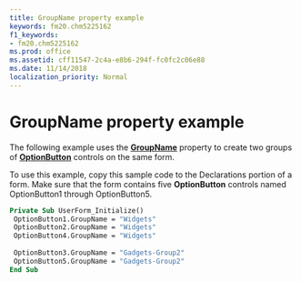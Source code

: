 ```yaml
---
title: GroupName property example
keywords: fm20.chm5225162
f1_keywords:
- fm20.chm5225162
ms.prod: office
ms.assetid: cff11547-2c4a-e8b6-294f-fc0fc2c06e88
ms.date: 11/14/2018
localization_priority: Normal
---
```



# GroupName property example

The following example uses the **[GroupName](groupname-property.md)** property to create two groups of **[OptionButton](optionbutton-control.md)** controls on the same form.

To use this example, copy this sample code to the Declarations portion of a form. Make sure that the form contains five **OptionButton** controls named OptionButton1 through OptionButton5.


```vb
Private Sub UserForm_Initialize() 
 OptionButton1.GroupName = "Widgets" 
 OptionButton2.GroupName = "Widgets" 
 OptionButton4.GroupName = "Widgets" 
 
 OptionButton3.GroupName = "Gadgets-Group2" 
 OptionButton5.GroupName = "Gadgets-Group2" 
End Sub
```


